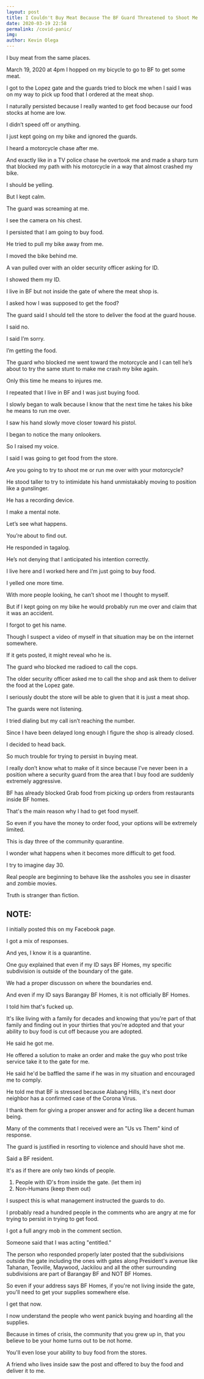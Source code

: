 ```yaml
--- 
layout: post 
title: I Couldn't Buy Meat Because The BF Guard Threatened to Shoot Me
date: 2020-03-19 22:58
permalink: /covid-panic/ 
img: 
author: Kevin Olega 
--- 
```

I buy meat from the same places. 

March 19, 2020 at 4pm I hopped on my bicycle to go to BF to get some meat. 

I got to the Lopez gate and the guards tried to block me when I said I was on my way to pick up food that I ordered at the meat shop. 

I naturally persisted because I really wanted to get food because our food stocks at home are low. 

I didn’t speed off or anything. 

I just kept going on my bike and ignored the guards. 

I heard a motorcycle chase after me. 

And exactly like in a TV police chase he overtook me and made a sharp turn that blocked my path with his motorcycle in a way that almost crashed my bike. 

I should be yelling. 

But I kept calm. 

The guard was screaming at me. 

I see the camera on his chest. 

I persisted that I am going to buy food. 

He tried to pull my bike away from me.

I moved the bike behind me. 

A van pulled over with an older security officer asking for ID. 

I showed them my ID. 

I live in BF but not inside the gate of where the meat shop is. 

I asked how I was supposed to get the food?

The guard said I should tell the store to deliver the food at the guard house. 

I said no. 

I said I’m sorry. 

I’m getting the food. 

The guard who blocked me went toward the motorcycle and I can tell he’s about to try the same stunt to make me crash my bike again. 

Only this time he means to injures me. 

I repeated that I live in BF and I was just buying food. 

I slowly began to walk because I know that the next time he takes his bike he means to run me over. 

I saw his hand slowly move closer toward his pistol.  

I began to notice the many onlookers. 

So I raised my voice. 

I said I was going to get food from the store. 

Are you going to try to shoot me or run me over with your motorcycle?

He stood taller to try to intimidate his hand unmistakably moving to position like a gunslinger. 

He has a recording device. 

I make a mental note. 

Let’s see what happens. 

You’re about to find out. 

He responded in tagalog. 

He’s not denying that I anticipated his intention correctly. 

I live here and I worked here and I’m just going to buy food. 

I yelled one more time. 

With more people looking, he can’t shoot me I thought to myself. 

But if I kept going on my bike he would probably run me over and claim that it was an accident. 

I forgot to get his name. 

Though I suspect a video of myself in that situation may be on the internet somewhere. 

If it gets posted, it might reveal who he is. 

The guard who blocked me radioed to call the cops. 

The older security officer asked me to call the shop and ask them to deliver the food at the Lopez gate. 

I seriously doubt the store will be able to given that it is just a meat shop. 

The guards were not listening. 

I tried dialing but my call isn’t reaching the number. 

Since I have been delayed long enough I figure the shop is already closed. 

I decided to head back. 

So much trouble for trying to persist in buying meat. 

I really don’t know what to make of it since because I’ve never been in a position where a security guard from the area that I buy food are suddenly extremely aggressive. 

BF has already blocked Grab food from picking up orders from restaurants inside BF homes. 

That's the main reason why I had to get food myself.

So even if you have the money to order food, your options will be extremely limited. 

This is day three of the community quarantine. 

I wonder what happens when it becomes more difficult to get food.

I try to imagine day 30. 

Real people are beginning to behave like the assholes you see in disaster and zombie movies. 

Truth is stranger than fiction. 

## NOTE:

I initially posted this on my Facebook page.

I got a mix of responses.

And yes, I know it is a quarantine.

One guy explained that even if my ID says BF Homes, my specific subdivision is outside of the boundary of the gate.

We had a proper discusson on where the boundaries end.

And even if my ID says Barangay BF Homes, it is not officially BF Homes.

I told him that's fucked up. 

It's like living with a family for decades and knowing that you're part of that family and finding out in your thirties that you're adopted and that your ability to buy food is cut off because you are adopted.

He said he got me.

He offered a solution to make an order and make the guy who post trike service take it to the gate for me.

He said he'd be baffled the same if he was in my situation and encouraged me to comply.

He told me that BF is stressed because Alabang Hills, it's next door neighbor has a confirmed case of the Corona Virus.

I thank them for giving a proper answer and for acting like a decent human being.

Many of the comments that I received were an "Us vs Them" kind of response.

The guard is justified in resorting to violence and should have shot me. 

Said a BF resident.

It's as if there are only two kinds of people.

1. People with ID's from inside the gate. (let them in)
2. Non-Humans (keep them out)

I suspect this is what management instructed the guards to do.

I probably read a hundred people in the comments who are angry at me for trying to persist in trying to get food.

I got a full angry mob in the comment section.

Someone said that I was acting "entitled."

The person who responded properly later posted that the subdivisions outside the gate including the ones with gates along President's avenue like Tahanan, Teoville, Maywood, Jackilou and all the other surrounding subdivisions are part of Barangay BF and NOT BF Homes.

So even if your address says BF Homes, if you're not living inside the gate, you'll need to get your supplies somewhere else.

I get that now.

I now understand the people who went panick buying and hoarding all the supplies.

Because in times of crisis, the community that you grew up in, that you believe to be your home turns out to be not home.

You'll even lose your ability to buy food from the stores.

A friend who lives inside saw the post and offered to buy the food and deliver it to me.